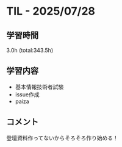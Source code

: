 # TIL - 2025/07/28

## 学習時間
3.0h (total:343.5h)

## 学習内容
- 基本情報技術者試験
- issue作成
- paiza

## コメント
登壇資料作ってないからそろそろ作り始める！
